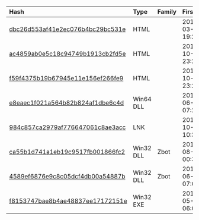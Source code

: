 |Hash|Type|Family|First_Seen|Name|
|:--|:--|:--|:--|:--|
|[dbc26d553af41e2ec076b4bc29bc531e](https://www.virustotal.com/gui/file/dbc26d553af41e2ec076b4bc29bc531e)|HTML||2019-03-12 19:23:41| |
|[ac4859ab0e5c18c94749b1913cb2fd5e](https://www.virustotal.com/gui/file/ac4859ab0e5c18c94749b1913cb2fd5e)|HTML||2018-10-30 23:22:20|VirusShare_ac4859ab0e5c18c94749b1913cb2fd5e|
|[f59f4375b19b67945e11e156ef266fe9](https://www.virustotal.com/gui/file/f59f4375b19b67945e11e156ef266fe9)|HTML||2018-10-30 23:20:46|VirusShare_f59f4375b19b67945e11e156ef266fe9|
|[e8eaec1f021a564b82b824af1dbe6c4d](https://www.virustotal.com/gui/file/e8eaec1f021a564b82b824af1dbe6c4d)|Win64 DLL||2015-06-10 07:20:00|/media/freddie/Seagate Expansion Drive/aptmalware/SampleLibraryAUG2019/DoquAPT/DoquDropper.bin|
|[984c857ca2979af776647061c8ae3acc](https://www.virustotal.com/gui/file/984c857ca2979af776647061c8ae3acc)|LNK||2010-10-01 10:30:14|Copy of Shortcut to.lnk|
|[ca55b1d741a1eb19c9517fb001866fc2](https://www.virustotal.com/gui/file/ca55b1d741a1eb19c9517fb001866fc2)|Win32 DLL|Zbot|2010-08-26 00:34:46|~WTR4132.tmp|
|[4589ef6876e9c8c05dcf4db00a54887b](https://www.virustotal.com/gui/file/4589ef6876e9c8c05dcf4db00a54887b)|Win32 DLL|Zbot|2010-06-07 07:06:54|~WTR4141.tmp|
|[f8153747bae8b4ae48837ee17172151e](https://www.virustotal.com/gui/file/f8153747bae8b4ae48837ee17172151e)|Win32 EXE||2010-05-16 06:08:06|A0055521.sys|
